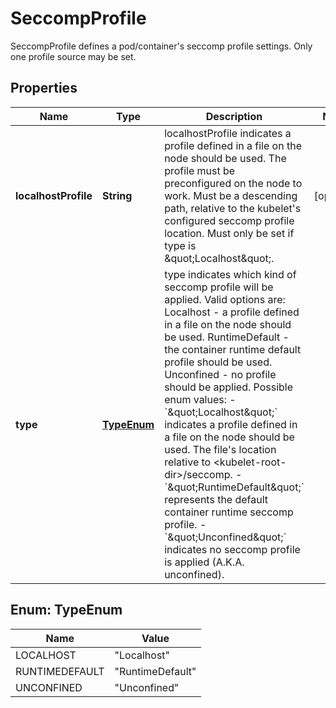 

# SeccompProfile

SeccompProfile defines a pod/container's seccomp profile settings. Only one profile source may be set.
## Properties

Name | Type | Description | Notes
------------ | ------------- | ------------- | -------------
**localhostProfile** | **String** | localhostProfile indicates a profile defined in a file on the node should be used. The profile must be preconfigured on the node to work. Must be a descending path, relative to the kubelet&#39;s configured seccomp profile location. Must only be set if type is \&quot;Localhost\&quot;. |  [optional]
**type** | [**TypeEnum**](#TypeEnum) | type indicates which kind of seccomp profile will be applied. Valid options are:  Localhost - a profile defined in a file on the node should be used. RuntimeDefault - the container runtime default profile should be used. Unconfined - no profile should be applied.  Possible enum values:  - &#x60;\&quot;Localhost\&quot;&#x60; indicates a profile defined in a file on the node should be used. The file&#39;s location relative to &lt;kubelet-root-dir&gt;/seccomp.  - &#x60;\&quot;RuntimeDefault\&quot;&#x60; represents the default container runtime seccomp profile.  - &#x60;\&quot;Unconfined\&quot;&#x60; indicates no seccomp profile is applied (A.K.A. unconfined). | 



## Enum: TypeEnum

Name | Value
---- | -----
LOCALHOST | &quot;Localhost&quot;
RUNTIMEDEFAULT | &quot;RuntimeDefault&quot;
UNCONFINED | &quot;Unconfined&quot;



